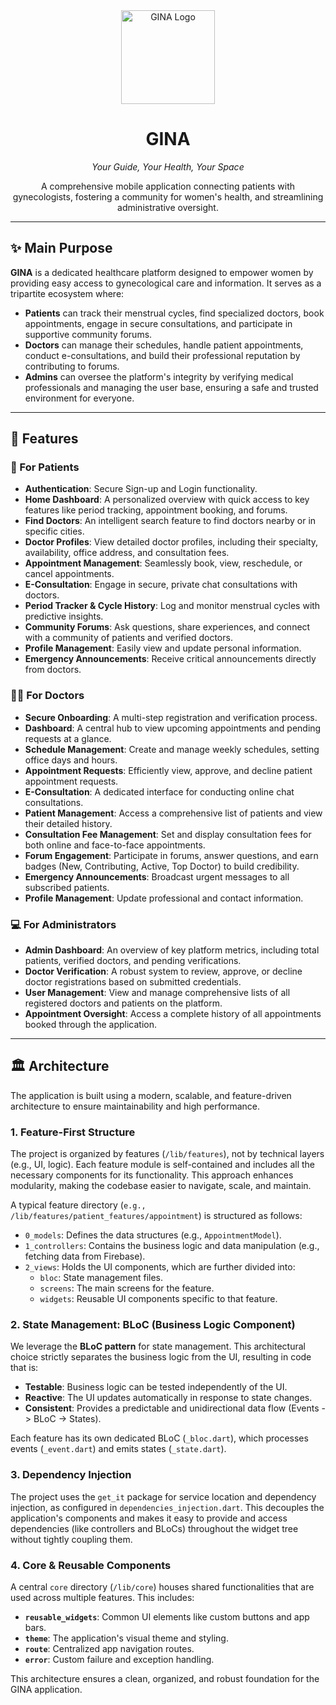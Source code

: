 <div align="center">
  <img src="httpsa://raw.githubusercontent.com/your-repo/your-project/main/assets/images/gina_logo.png" alt="GINA Logo" width="150"/>
  <h1>GINA</h1>
  <p><i>Your Guide, Your Health, Your Space</i></p>
  <p>A comprehensive mobile application connecting patients with gynecologists, fostering a community for women's health, and streamlining administrative oversight.</p>
</div>

---

## ✨ Main Purpose

**GINA** is a dedicated healthcare platform designed to empower women by providing easy access to gynecological care and information. It serves as a tripartite ecosystem where:

*   **Patients** can track their menstrual cycles, find specialized doctors, book appointments, engage in secure consultations, and participate in supportive community forums.
*   **Doctors** can manage their schedules, handle patient appointments, conduct e-consultations, and build their professional reputation by contributing to forums.
*   **Admins** can oversee the platform's integrity by verifying medical professionals and managing the user base, ensuring a safe and trusted environment for everyone.

---

## 🚀 Features

### 🌸 For Patients

*   **Authentication**: Secure Sign-up and Login functionality.
*   **Home Dashboard**: A personalized overview with quick access to key features like period tracking, appointment booking, and forums.
*   **Find Doctors**: An intelligent search feature to find doctors nearby or in specific cities.
*   **Doctor Profiles**: View detailed doctor profiles, including their specialty, availability, office address, and consultation fees.
*   **Appointment Management**: Seamlessly book, view, reschedule, or cancel appointments.
*   **E-Consultation**: Engage in secure, private chat consultations with doctors.
*   **Period Tracker & Cycle History**: Log and monitor menstrual cycles with predictive insights.
*   **Community Forums**: Ask questions, share experiences, and connect with a community of patients and verified doctors.
*   **Profile Management**: Easily view and update personal information.
*   **Emergency Announcements**: Receive critical announcements directly from doctors.

### 👩‍⚕️ For Doctors

*   **Secure Onboarding**: A multi-step registration and verification process.
*   **Dashboard**: A central hub to view upcoming appointments and pending requests at a glance.
*   **Schedule Management**: Create and manage weekly schedules, setting office days and hours.
*   **Appointment Requests**: Efficiently view, approve, and decline patient appointment requests.
*   **E-Consultation**: A dedicated interface for conducting online chat consultations.
*   **Patient Management**: Access a comprehensive list of patients and view their detailed history.
*   **Consultation Fee Management**: Set and display consultation fees for both online and face-to-face appointments.
*   **Forum Engagement**: Participate in forums, answer questions, and earn badges (New, Contributing, Active, Top Doctor) to build credibility.
*   **Emergency Announcements**: Broadcast urgent messages to all subscribed patients.
*   **Profile Management**: Update professional and contact information.

### 💻 For Administrators

*   **Admin Dashboard**: An overview of key platform metrics, including total patients, verified doctors, and pending verifications.
*   **Doctor Verification**: A robust system to review, approve, or decline doctor registrations based on submitted credentials.
*   **User Management**: View and manage comprehensive lists of all registered doctors and patients on the platform.
*   **Appointment Oversight**: Access a complete history of all appointments booked through the application.

---

## 🏛️ Architecture

The application is built using a modern, scalable, and feature-driven architecture to ensure maintainability and high performance.

### 1. Feature-First Structure

The project is organized by features (`/lib/features`), not by technical layers (e.g., UI, logic). Each feature module is self-contained and includes all the necessary components for its functionality. This approach enhances modularity, making the codebase easier to navigate, scale, and maintain.

A typical feature directory (`e.g., /lib/features/patient_features/appointment`) is structured as follows:
*   `0_models`: Defines the data structures (e.g., `AppointmentModel`).
*   `1_controllers`: Contains the business logic and data manipulation (e.g., fetching data from Firebase).
*   `2_views`: Holds the UI components, which are further divided into:
    *   `bloc`: State management files.
    *   `screens`: The main screens for the feature.
    *   `widgets`: Reusable UI components specific to that feature.

### 2. State Management: BLoC (Business Logic Component)

We leverage the **BLoC pattern** for state management. This architectural choice strictly separates the business logic from the UI, resulting in code that is:
*   **Testable**: Business logic can be tested independently of the UI.
*   **Reactive**: The UI updates automatically in response to state changes.
*   **Consistent**: Provides a predictable and unidirectional data flow (Events -> BLoC -> States).

Each feature has its own dedicated BLoC (`_bloc.dart`), which processes events (`_event.dart`) and emits states (`_state.dart`).

### 3. Dependency Injection

The project uses the `get_it` package for service location and dependency injection, as configured in `dependencies_injection.dart`. This decouples the application's components and makes it easy to provide and access dependencies (like controllers and BLoCs) throughout the widget tree without tightly coupling them.

### 4. Core & Reusable Components

A central `core` directory (`/lib/core`) houses shared functionalities that are used across multiple features. This includes:
*   **`reusable_widgets`**: Common UI elements like custom buttons and app bars.
*   **`theme`**: The application's visual theme and styling.
*   **`route`**: Centralized app navigation routes.
*   **`error`**: Custom failure and exception handling.

This architecture ensures a clean, organized, and robust foundation for the GINA application.

